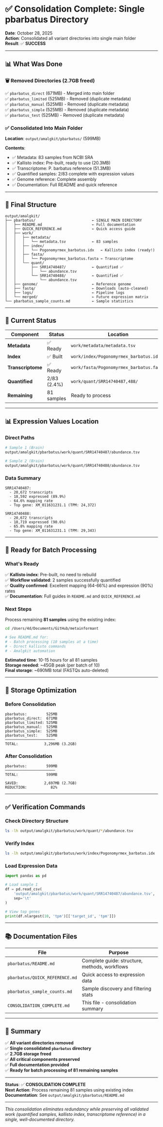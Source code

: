 # ✅ Consolidation Complete: Single pbarbatus Directory

**Date**: October 28, 2025  
**Action**: Consolidated all variant directories into single main folder  
**Result**: ✅ **SUCCESS**

---

## 📊 What Was Done

### 🗑️ Removed Directories (2.7GB freed)

✅ `pbarbatus_direct` (671MB) - Merged into main folder  
✅ `pbarbatus_limited` (525MB) - Removed (duplicate metadata)  
✅ `pbarbatus_manual` (525MB) - Removed (duplicate metadata)  
✅ `pbarbatus_simple` (525MB) - Removed (duplicate metadata)  
✅ `pbarbatus_test` (525MB) - Removed (duplicate metadata)

### ✅ Consolidated Into Main Folder

**Location**: `output/amalgkit/pbarbatus/` (599MB)

**Contents**:
- ✅ Metadata: 83 samples from NCBI SRA
- ✅ Kallisto index: Pre-built, ready to use (20.3MB)
- ✅ Transcriptome: P. barbatus reference (51.3MB)
- ✅ Quantified samples: 2/83 complete with expression values
- ✅ Genome reference: Complete assembly
- ✅ Documentation: Full README and quick reference

---

## 📁 Final Structure

```
output/amalgkit/
├── pbarbatus/                          ← SINGLE MAIN DIRECTORY
│   ├── README.md                       ← Full documentation
│   ├── QUICK_REFERENCE.md              ← Quick access guide
│   ├── work/
│   │   ├── metadata/
│   │   │   └── metadata.tsv            ← 83 samples
│   │   ├── index/
│   │   │   └── Pogonomyrmex_barbatus.idx   ← Kallisto index (ready!)
│   │   ├── fasta/
│   │   │   └── Pogonomyrmex_barbatus.fasta ← Transcriptome
│   │   └── quant/
│   │       ├── SRR14740487/            ← Quantified ✅
│   │       │   └── abundance.tsv
│   │       └── SRR14740488/            ← Quantified ✅
│   │           └── abundance.tsv
│   ├── genome/                         ← Reference genome
│   ├── fastq/                          ← Downloads (auto-cleaned)
│   ├── logs/                           ← Pipeline logs
│   └── merged/                         ← Future expression matrix
└── pbarbatus_sample_counts.md          ← Sample statistics
```

---

## 🎯 Current Status

| Component | Status | Location |
|-----------|--------|----------|
| **Metadata** | ✅ Ready | `work/metadata/metadata.tsv` |
| **Index** | ✅ Built | `work/index/Pogonomyrmex_barbatus.idx` |
| **Transcriptome** | ✅ Ready | `work/fasta/Pogonomyrmex_barbatus.fasta` |
| **Quantified** | 2/83 (2.4%) | `work/quant/SRR14740487,488/` |
| **Remaining** | 81 samples | Ready to process |

---

## 📊 Expression Values Location

### Direct Paths

```bash
# Sample 1 (Brain)
output/amalgkit/pbarbatus/work/quant/SRR14740487/abundance.tsv

# Sample 2 (Brain)
output/amalgkit/pbarbatus/work/quant/SRR14740488/abundance.tsv
```

### Data Summary

```
SRR14740487:
  - 20,672 transcripts
  - 18,592 expressed (89.9%)
  - 64.6% mapping rate
  - Top gene: XM_011631231.1 (TPM: 24,372)

SRR14740488:
  - 20,672 transcripts
  - 18,719 expressed (90.6%)
  - 65.8% mapping rate
  - Top gene: XM_011631231.1 (TPM: 29,343)
```

---

## 🚀 Ready for Batch Processing

### What's Ready

✅ **Kallisto index**: Pre-built, no need to rebuild  
✅ **Workflow validated**: 2 samples successfully quantified  
✅ **Quality confirmed**: Excellent mapping (64-66%) and expression (90%) rates  
✅ **Documentation**: Full guides in `README.md` and `QUICK_REFERENCE.md`

### Next Steps

Process remaining **81 samples** using the existing index:

```bash
cd /Users/4d/Documents/GitHub/metainformant

# See README.md for:
# - Batch processing (10 samples at a time)
# - Direct kallisto commands
# - Amalgkit automation
```

**Estimated time**: 10-15 hours for all 81 samples  
**Storage needed**: ~45GB peak (per batch of 10)  
**Final storage**: ~690MB total (FASTQs auto-deleted)

---

## 💾 Storage Optimization

### Before Consolidation
```
pbarbatus:         525MB
pbarbatus_direct:  671MB
pbarbatus_limited: 525MB
pbarbatus_manual:  525MB
pbarbatus_simple:  525MB
pbarbatus_test:    525MB
───────────────────────
TOTAL:            3,296MB (3.2GB)
```

### After Consolidation
```
pbarbatus:         599MB
───────────────────────
TOTAL:             599MB

SAVED:            2,697MB (2.7GB)
REDUCTION:           82%
```

---

## ✅ Verification Commands

### Check Directory Structure
```bash
ls -lh output/amalgkit/pbarbatus/work/quant/*/abundance.tsv
```

### Verify Index
```bash
ls -lh output/amalgkit/pbarbatus/work/index/Pogonomyrmex_barbatus.idx
```

### Load Expression Data
```python
import pandas as pd

# Load sample 1
df = pd.read_csv(
    'output/amalgkit/pbarbatus/work/quant/SRR14740487/abundance.tsv',
    sep='\t'
)

# View top genes
print(df.nlargest(10, 'tpm')[['target_id', 'tpm']])
```

---

## 📚 Documentation Files

| File | Purpose |
|------|---------|
| `pbarbatus/README.md` | Complete guide: structure, methods, workflows |
| `pbarbatus/QUICK_REFERENCE.md` | Quick access to expression data |
| `pbarbatus_sample_counts.md` | Sample discovery and filtering stats |
| `CONSOLIDATION_COMPLETE.md` | This file - consolidation summary |

---

## 🎉 Summary

✅ **All variant directories removed**  
✅ **Single consolidated `pbarbatus` directory**  
✅ **2.7GB storage freed**  
✅ **All critical components preserved**  
✅ **Full documentation provided**  
✅ **Ready for batch processing of 81 remaining samples**

---

**Status**: ✅ **CONSOLIDATION COMPLETE**  
**Next Action**: Process remaining 81 samples using existing index  
**Documentation**: See `output/amalgkit/pbarbatus/README.md`

---

*This consolidation eliminates redundancy while preserving all validated work (quantified samples, kallisto index, transcriptome reference) in a single, well-documented directory.*

